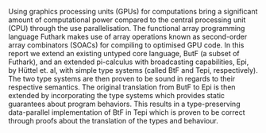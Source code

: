 Using graphics processing units (GPUs) for computations bring a significant amount of computational power compared to the central processing unit (CPU) through the use parallelisation. The functional array programming language Futhark makes use of array operations known as second-order array combinators (SOACs) for compiling to optimised GPU code.
In this report we extend an existing untyped core language, ButF (a subset of Futhark), and an extended pi-calculus with broadcasting capabilities, Epi, by Hüttel et. al, with simple type systems (called BtF and Tepi, respectively). The two type systems are then proven to be sound in regards to their respective semantics. The original translation from ButF to Epi is then extended by incorporating the type systems which provides static guarantees about program behaviors.
This results in a type-preserving data-parallel implementation of BtF in Tepi which is proven to be correct through proofs about the translation of the types and behaviour. 
